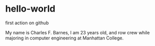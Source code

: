 # hello-world
first action on github

My name is Charles F. Barnes, I am 23 years old, and row crew while majoring in computer engineering at Manhattan College.
